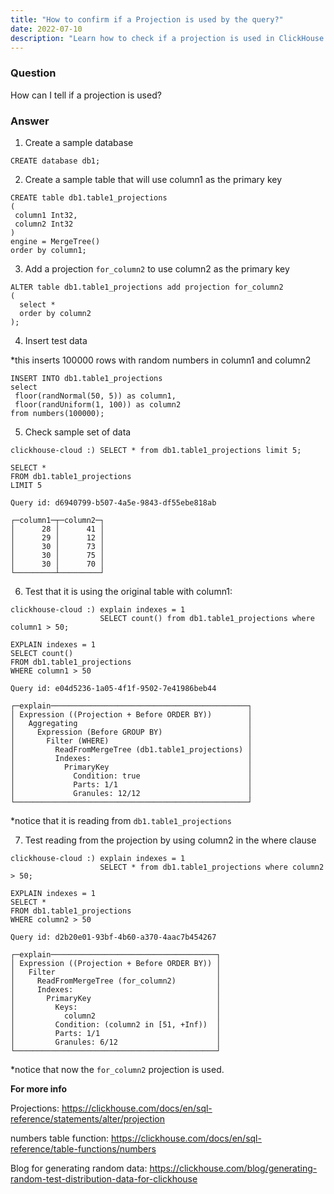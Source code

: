```yaml
---
title: "How to confirm if a Projection is used by the query?"
date: 2022-07-10
description: "Learn how to check if a projection is used in ClickHouse queries by testing with sample data and using EXPLAIN to verify projection usage."
---
```


### Question

How can I tell if a projection is used?

<!-- truncate -->

### Answer

1. Create a sample database

```
CREATE database db1;
```

2.  Create a sample table that will use column1 as the primary key

```
CREATE table db1.table1_projections
(
 column1 Int32,
 column2 Int32
)
engine = MergeTree()
order by column1;
```

3. Add a projection `for_column2` to use column2 as the primary key

```
ALTER table db1.table1_projections add projection for_column2
(
  select * 
  order by column2
);
```
4.  Insert test data

*this inserts 100000 rows with random numbers in column1 and column2

```
INSERT INTO db1.table1_projections
select 
 floor(randNormal(50, 5)) as column1,
 floor(randUniform(1, 100)) as column2
from numbers(100000);
```
5. Check sample set of data

```
clickhouse-cloud :) SELECT * from db1.table1_projections limit 5;

SELECT *
FROM db1.table1_projections
LIMIT 5

Query id: d6940799-b507-4a5e-9843-df55ebe818ab

┌─column1─┬─column2─┐
│      28 │      41 │
│      29 │      12 │
│      30 │      73 │
│      30 │      75 │
│      30 │      70 │
└─────────┴─────────┘
```

6. Test that it is using the original table with column1:

```
clickhouse-cloud :) explain indexes = 1 
                    SELECT count() from db1.table1_projections where column1 > 50;

EXPLAIN indexes = 1
SELECT count()
FROM db1.table1_projections
WHERE column1 > 50

Query id: e04d5236-1a05-4f1f-9502-7e41986beb44

┌─explain────────────────────────────────────────────┐
│ Expression ((Projection + Before ORDER BY))        │
│   Aggregating                                      │
│     Expression (Before GROUP BY)                   │
│       Filter (WHERE)                               │
│         ReadFromMergeTree (db1.table1_projections) │
│         Indexes:                                   │
│           PrimaryKey                               │
│             Condition: true                        │
│             Parts: 1/1                             │
│             Granules: 12/12                        │
└────────────────────────────────────────────────────┘
```
*notice that it is reading from `db1.table1_projections`

7. Test reading from the projection by using column2 in the where clause

```
clickhouse-cloud :) explain indexes = 1 
                    SELECT * from db1.table1_projections where column2 > 50;

EXPLAIN indexes = 1
SELECT *
FROM db1.table1_projections
WHERE column2 > 50

Query id: d2b20e01-93bf-4b60-a370-4aac7b454267

┌─explain─────────────────────────────────────┐
│ Expression ((Projection + Before ORDER BY)) │
│   Filter                                    │
│     ReadFromMergeTree (for_column2)         │
│     Indexes:                                │
│       PrimaryKey                            │
│         Keys:                               │
│           column2                           │
│         Condition: (column2 in [51, +Inf))  │
│         Parts: 1/1                          │
│         Granules: 6/12                      │
└─────────────────────────────────────────────┘
```
*notice that now the `for_column2` projection is used.

**For more info**

Projections:
https://clickhouse.com/docs/en/sql-reference/statements/alter/projection

numbers table function: 
https://clickhouse.com/docs/en/sql-reference/table-functions/numbers

Blog for generating random data:
https://clickhouse.com/blog/generating-random-test-distribution-data-for-clickhouse

